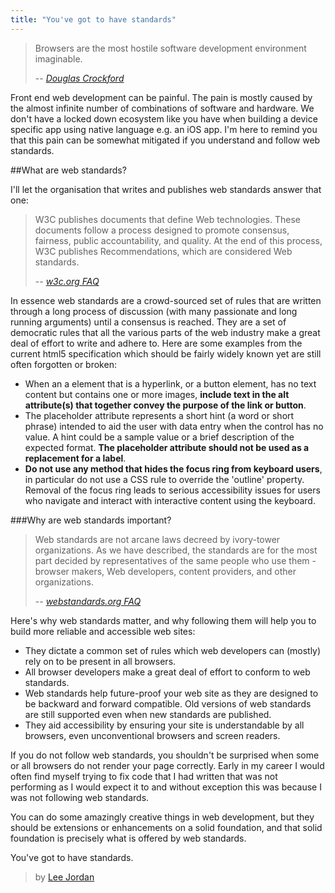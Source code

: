 ```yaml
---
title: "You've got to have standards"
---
```


> Browsers are the most hostile software development environment imaginable.
> 
> -- <cite>[Douglas Crockford](http://en.wikipedia.org/wiki/Douglas_Crockford)</cite>

Front end web development can be painful. The pain is mostly caused by the almost infinite number of combinations of software and hardware. We don't have a locked down ecosystem like you have when building a device specific app using native language e.g. an iOS app. I'm here to remind you that this pain can be somewhat mitigated if you understand and follow web standards.


##What are web standards?

I'll let the organisation that writes and publishes web standards answer that one:

> W3C publishes documents that define Web technologies. These documents follow a process designed to promote consensus, fairness, public accountability, and quality. At the end of this process, W3C publishes Recommendations, which are considered Web standards.
> 
> -- <cite>[w3c.org FAQ](http://www.w3.org/standards/faq)</cite>

In essence web standards are a crowd-sourced set of rules that are written through a long process of discussion (with many passionate and long running arguments) until a consensus is reached. They are a set of democratic rules that all the various parts of the web industry make a great deal of effort to write and adhere to. Here are some examples from the current html5 specification which should be fairly widely known yet are still often forgotten or broken:

* When an a element that is a hyperlink, or a button element, has no text content but contains one or more images, **include text in the alt attribute(s) that together convey the purpose of the link or button**.
* The placeholder attribute represents a short hint (a word or short phrase) intended to aid the user with data entry when the control has no value. A hint could be a sample value or a brief description of the expected format. **The placeholder attribute should not be used as a replacement for a label**.
* **Do not use any method that hides the focus ring from keyboard users**, in particular do not use a CSS rule to override the 'outline' property. Removal of the focus ring leads to serious accessibility issues for users who navigate and interact with interactive content using the keyboard.

###Why are web standards important?
> Web standards are not arcane laws decreed by ivory-tower organizations. As we have described, the standards are for the most part decided by representatives of the same people who use them - browser makers, Web developers, content providers, and other organizations.
> 
> -- <cite>[webstandards.org FAQ](http://www.webstandards.org/learn/faq/)</cite>

Here's why web standards matter, and why following them will help you to build more reliable and accessible web sites:

* They dictate a common set of rules which web developers can (mostly) rely on to be present in all browsers.
* All browser developers make a great deal of effort to conform to web standards.
* Web standards help future-proof your web site as they are designed to be backward and forward compatible. Old versions of web standards are still supported even when new standards are published.
* They aid accessibility by ensuring your site is understandable by all browsers, even unconventional browsers and screen readers.

If you do not follow web standards, you shouldn't be surprised when some or all browsers do not render your page correctly. Early in my career I would often find myself trying to fix code that I had written that was not performing as I would expect it to and without exception this was because I was not following web standards. 

You can do some amazingly creative things in web development, but they should be extensions or enhancements on a solid foundation, and that solid foundation is precisely what is offered by web standards.

You've got to have standards.

> by [Lee Jordan](https://github.com/leejordan)